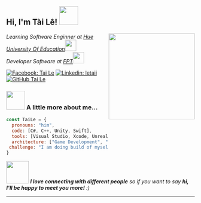 <h2> Hi, I'm Tài Lê! <img src="https://media.giphy.com/media/mGcNjsfWAjY5AEZNw6/giphy.gif" width="50"></h2>
<img align='right' src="https://64.media.tumblr.com/cf87668f1394f62a25dde8c6a52d64fc/tumblr_n8z4jjABDx1rylr5to1_500.gifv" width="230" >
<p><em>Learning Software Enginner at <a href="http://www.unb.br">Hue University Of Education</a><img src="https://media.giphy.com/media/fYSnHlufseco8Fh93Z/giphy.gif" width="30"></br>Developer Software at <a href="https://media.giphy.com/media/fYSnHlufseco8Fh93Z/giphy.gif">FPT</a><img src="https://media.giphy.com/media/WUlplcMpOCEmTGBtBW/giphy.gif" width="30"> 
</em></p>

[![Facebook: Tai Le](https://img.shields.io/badge/social-facebook-blue)](http://facebook.com/iletai)
[![Linkedin: letaii](https://img.shields.io/badge/-letaii-blue?style=flat-square&logo=Linkedin&logoColor=white&link=https://www.linkedin.com/in/letaii/)](https://www.linkedin.com/in/letaii/)
[![GitHub Tai Le](https://img.shields.io/github/followers/iletai?style=social)](https://github.com/iletai)

### <img src="https://media.giphy.com/media/VgCDAzcKvsR6OM0uWg/giphy.gif" width="50"> A little more about me...  

```javascript
const TaiLe = {
  pronouns: "him",
  code: [C#, C++, Unity, Swift],
  tools: [Visual Studio, Xcode, Unreal Engine, Storybook, Markdown],
  architecture: ["Game Development", "Mobile Development", "Design Pattern"],
 challenge: "I am doing build of myself"
}
```

<img src="https://media.giphy.com/media/LnQjpWaON8nhr21vNW/giphy.gif" width="60"> <em><b>I love connecting with different people</b> so if you want to say <b>hi, I'll be happy to meet you more!</b> :)</em>

---
